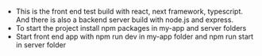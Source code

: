 - This is the front end test build with react, next framework, typescript. And there is also a backend server build with node.js and express.
- To start the project install npm packages in my-app and server folders
- Start front end app with npm run dev in my-app folder and npm run start in server folder
